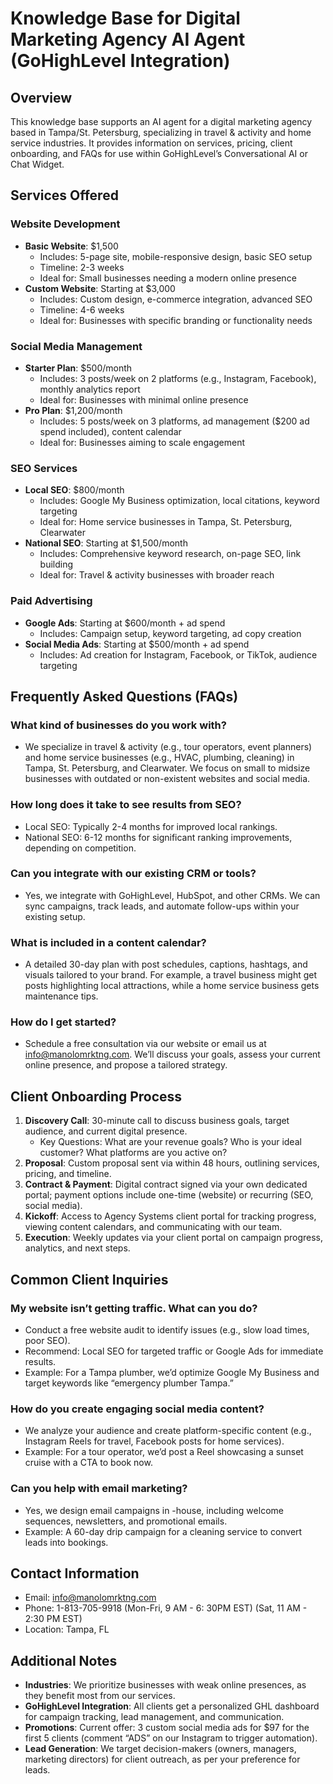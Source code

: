 # Knowledge Base for Digital Marketing Agency AI Agent (GoHighLevel Integration)

## Overview

This knowledge base supports an AI agent for a digital marketing agency based in Tampa/St. Petersburg, specializing in travel & activity and home service industries. It provides information on services, pricing, client onboarding, and FAQs for use within GoHighLevel’s Conversational AI or Chat Widget.

## Services Offered

### Website Development

- **Basic Website**: $1,500
  - Includes: 5-page site, mobile-responsive design, basic SEO setup
  - Timeline: 2-3 weeks
  - Ideal for: Small businesses needing a modern online presence
- **Custom Website**: Starting at $3,000
  - Includes: Custom design, e-commerce integration, advanced SEO
  - Timeline: 4-6 weeks
  - Ideal for: Businesses with specific branding or functionality needs

### Social Media Management

- **Starter Plan**: $500/month
  - Includes: 3 posts/week on 2 platforms (e.g., Instagram, Facebook), monthly analytics report
  - Ideal for: Businesses with minimal online presence
- **Pro Plan**: $1,200/month
  - Includes: 5 posts/week on 3 platforms, ad management ($200 ad spend included), content calendar
  - Ideal for: Businesses aiming to scale engagement

### SEO Services

- **Local SEO**: $800/month
  - Includes: Google My Business optimization, local citations, keyword targeting
  - Ideal for: Home service businesses in Tampa, St. Petersburg, Clearwater
- **National SEO**: Starting at $1,500/month
  - Includes: Comprehensive keyword research, on-page SEO, link building
  - Ideal for: Travel & activity businesses with broader reach

### Paid Advertising

- **Google Ads**: Starting at $600/month + ad spend
  - Includes: Campaign setup, keyword targeting, ad copy creation
- **Social Media Ads**: Starting at $500/month + ad spend
  - Includes: Ad creation for Instagram, Facebook, or TikTok, audience targeting

## Frequently Asked Questions (FAQs)

### What kind of businesses do you work with?

- We specialize in travel & activity (e.g., tour operators, event planners) and home service businesses (e.g., HVAC, plumbing, cleaning) in Tampa, St. Petersburg, and Clearwater. We focus on small to midsize businesses with outdated or non-existent websites and social media.

### How long does it take to see results from SEO?

- Local SEO: Typically 2-4 months for improved local rankings.
- National SEO: 6-12 months for significant ranking improvements, depending on competition.

### Can you integrate with our existing CRM or tools?

- Yes, we integrate with GoHighLevel, HubSpot, and other CRMs. We can sync campaigns, track leads, and automate follow-ups within your existing setup.

### What is included in a content calendar?

- A detailed 30-day plan with post schedules, captions, hashtags, and visuals tailored to your brand. For example, a travel business might get posts highlighting local attractions, while a home service business gets maintenance tips.

### How do I get started?

- Schedule a free consultation via our website or email us at info@manolomrktng.com. We’ll discuss your goals, assess your current online presence, and propose a tailored strategy.

## Client Onboarding Process

1. **Discovery Call**: 30-minute call to discuss business goals, target audience, and current digital presence.
   - Key Questions: What are your revenue goals? Who is your ideal customer? What platforms are you active on?
2. **Proposal**: Custom proposal sent via within 48 hours, outlining services, pricing, and timeline.
3. **Contract & Payment**: Digital contract signed via your own dedicated portal; payment options include one-time (website) or recurring (SEO, social media).
4. **Kickoff**: Access to Agency Systems client portal for tracking progress, viewing content calendars, and communicating with our team.
5. **Execution**: Weekly updates via your client portal on campaign progress, analytics, and next steps.

## Common Client Inquiries

### My website isn’t getting traffic. What can you do?

- Conduct a free website audit to identify issues (e.g., slow load times, poor SEO).
- Recommend: Local SEO for targeted traffic or Google Ads for immediate results.
- Example: For a Tampa plumber, we’d optimize Google My Business and target keywords like “emergency plumber Tampa.”

### How do you create engaging social media content?

- We analyze your audience and create platform-specific content (e.g., Instagram Reels for travel, Facebook posts for home services).
- Example: For a tour operator, we’d post a Reel showcasing a sunset cruise with a CTA to book now.

### Can you help with email marketing?

- Yes, we design email campaigns in -house, including welcome sequences, newsletters, and promotional emails.
- Example: A 60-day drip campaign for a cleaning service to convert leads into bookings.

## Contact Information

- Email: info@manolomrktng.com
- Phone: 1-813-705-9918 (Mon-Fri, 9 AM - 6: 30PM EST) (Sat, 11 AM - 2:30 PM EST)
- Location: Tampa, FL 

## Additional Notes

- **Industries**: We prioritize businesses with weak online presences, as they benefit most from our services.
- **GoHighLevel Integration**: All clients get a personalized GHL dashboard for campaign tracking, lead management, and communication.
- **Promotions**: Current offer: 3 custom social media ads for $97 for the first 5 clients (comment “ADS” on our Instagram to trigger automation).
- **Lead Generation**: We target decision-makers (owners, managers, marketing directors) for client outreach, as per your preference for leads.